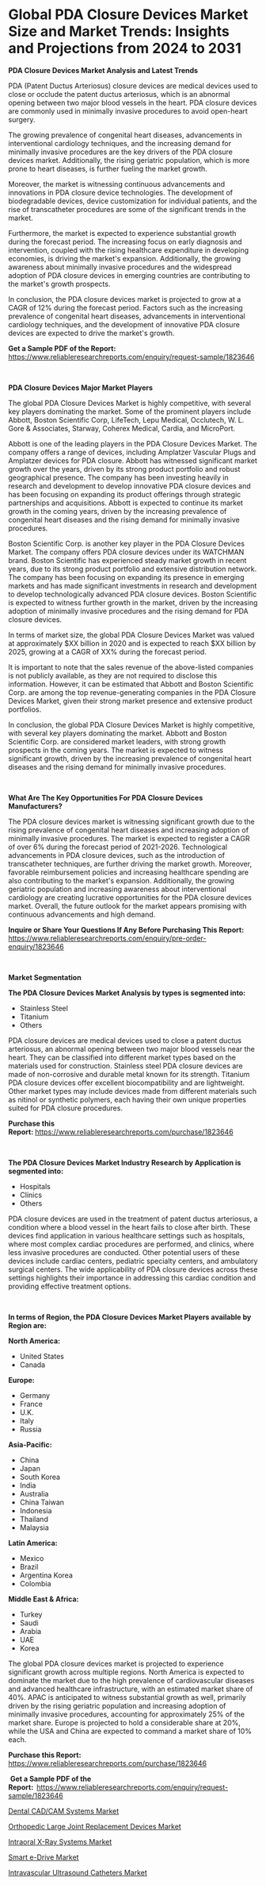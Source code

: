 <p><h1>Global PDA Closure Devices Market Size and Market Trends: Insights and Projections from 2024 to 2031</h1></p><p><strong>PDA Closure Devices Market Analysis and Latest Trends</strong></p>
<p><p>PDA (Patent Ductus Arteriosus) closure devices are medical devices used to close or occlude the patent ductus arteriosus, which is an abnormal opening between two major blood vessels in the heart. PDA closure devices are commonly used in minimally invasive procedures to avoid open-heart surgery.</p><p>The growing prevalence of congenital heart diseases, advancements in interventional cardiology techniques, and the increasing demand for minimally invasive procedures are the key drivers of the PDA closure devices market. Additionally, the rising geriatric population, which is more prone to heart diseases, is further fueling the market growth.</p><p>Moreover, the market is witnessing continuous advancements and innovations in PDA closure device technologies. The development of biodegradable devices, device customization for individual patients, and the rise of transcatheter procedures are some of the significant trends in the market.</p><p>Furthermore, the market is expected to experience substantial growth during the forecast period. The increasing focus on early diagnosis and intervention, coupled with the rising healthcare expenditure in developing economies, is driving the market's expansion. Additionally, the growing awareness about minimally invasive procedures and the widespread adoption of PDA closure devices in emerging countries are contributing to the market's growth prospects.</p><p>In conclusion, the PDA closure devices market is projected to grow at a CAGR of 12% during the forecast period. Factors such as the increasing prevalence of congenital heart diseases, advancements in interventional cardiology techniques, and the development of innovative PDA closure devices are expected to drive the market's growth.</p></p>
<p><strong>Get a Sample PDF of the Report:&nbsp;</strong> <a href="https://www.reliableresearchreports.com/enquiry/request-sample/1823646">https://www.reliableresearchreports.com/enquiry/request-sample/1823646</a></p>
<p>&nbsp;</p>
<p><strong>PDA Closure Devices Major Market Players</strong></p>
<p><p>The global PDA Closure Devices Market is highly competitive, with several key players dominating the market. Some of the prominent players include Abbott, Boston Scientific Corp, LifeTech, Lepu Medical, Occlutech, W. L. Gore & Associates, Starway, Coherex Medical, Cardia, and MicroPort.</p><p>Abbott is one of the leading players in the PDA Closure Devices Market. The company offers a range of devices, including Amplatzer Vascular Plugs and Amplatzer devices for PDA closure. Abbott has witnessed significant market growth over the years, driven by its strong product portfolio and robust geographical presence. The company has been investing heavily in research and development to develop innovative PDA closure devices and has been focusing on expanding its product offerings through strategic partnerships and acquisitions. Abbott is expected to continue its market growth in the coming years, driven by the increasing prevalence of congenital heart diseases and the rising demand for minimally invasive procedures.</p><p>Boston Scientific Corp. is another key player in the PDA Closure Devices Market. The company offers PDA closure devices under its WATCHMAN brand. Boston Scientific has experienced steady market growth in recent years, due to its strong product portfolio and extensive distribution network. The company has been focusing on expanding its presence in emerging markets and has made significant investments in research and development to develop technologically advanced PDA closure devices. Boston Scientific is expected to witness further growth in the market, driven by the increasing adoption of minimally invasive procedures and the rising demand for PDA closure devices.</p><p>In terms of market size, the global PDA Closure Devices Market was valued at approximately $XX billion in 2020 and is expected to reach $XX billion by 2025, growing at a CAGR of XX% during the forecast period.</p><p>It is important to note that the sales revenue of the above-listed companies is not publicly available, as they are not required to disclose this information. However, it can be estimated that Abbott and Boston Scientific Corp. are among the top revenue-generating companies in the PDA Closure Devices Market, given their strong market presence and extensive product portfolios.</p><p>In conclusion, the global PDA Closure Devices Market is highly competitive, with several key players dominating the market. Abbott and Boston Scientific Corp. are considered market leaders, with strong growth prospects in the coming years. The market is expected to witness significant growth, driven by the increasing prevalence of congenital heart diseases and the rising demand for minimally invasive procedures.</p></p>
<p>&nbsp;</p>
<p><strong>What Are The Key Opportunities For PDA Closure Devices Manufacturers?</strong></p>
<p><p>The PDA closure devices market is witnessing significant growth due to the rising prevalence of congenital heart diseases and increasing adoption of minimally invasive procedures. The market is expected to register a CAGR of over 6% during the forecast period of 2021-2026. Technological advancements in PDA closure devices, such as the introduction of transcatheter techniques, are further driving the market growth. Moreover, favorable reimbursement policies and increasing healthcare spending are also contributing to the market's expansion. Additionally, the growing geriatric population and increasing awareness about interventional cardiology are creating lucrative opportunities for the PDA closure devices market. Overall, the future outlook for the market appears promising with continuous advancements and high demand.</p></p>
<p><strong>Inquire or Share Your Questions If Any Before Purchasing This Report:</strong> <a href="https://www.reliableresearchreports.com/enquiry/pre-order-enquiry/1823646">https://www.reliableresearchreports.com/enquiry/pre-order-enquiry/1823646</a></p>
<p>&nbsp;</p>
<p><strong>Market Segmentation</strong></p>
<p><strong>The PDA Closure Devices Market Analysis by types is segmented into:</strong></p>
<p><ul><li>Stainless Steel</li><li>Titanium</li><li>Others</li></ul></p>
<p><p>PDA closure devices are medical devices used to close a patent ductus arteriosus, an abnormal opening between two major blood vessels near the heart. They can be classified into different market types based on the materials used for construction. Stainless steel PDA closure devices are made of non-corrosive and durable metal known for its strength. Titanium PDA closure devices offer excellent biocompatibility and are lightweight. Other market types may include devices made from different materials such as nitinol or synthetic polymers, each having their own unique properties suited for PDA closure procedures.</p></p>
<p><strong>Purchase this Report:&nbsp;</strong><a href="https://www.reliableresearchreports.com/purchase/1823646">https://www.reliableresearchreports.com/purchase/1823646</a></p>
<p>&nbsp;</p>
<p><strong>The PDA Closure Devices Market Industry Research by Application is segmented into:</strong></p>
<p><ul><li>Hospitals</li><li>Clinics</li><li>Others</li></ul></p>
<p><p>PDA closure devices are used in the treatment of patent ductus arteriosus, a condition where a blood vessel in the heart fails to close after birth. These devices find application in various healthcare settings such as hospitals, where most complex cardiac procedures are performed, and clinics, where less invasive procedures are conducted. Other potential users of these devices include cardiac centers, pediatric specialty centers, and ambulatory surgical centers. The wide applicability of PDA closure devices across these settings highlights their importance in addressing this cardiac condition and providing effective treatment options.</p></p>
<p>&nbsp;</p>
<p><strong>In terms of Region, the PDA Closure Devices Market Players available by Region are:</strong></p>
<p>
    <p> <strong> North America: </strong>
        <ul>
            <li>United States</li>
            <li>Canada</li>
        </ul>
        </p> 
    <p> <strong> Europe: </strong>
        <ul>
            <li>Germany</li>
            <li>France</li>
            <li>U.K.</li>
            <li>Italy</li>
            <li>Russia</li>
        </ul>
        </p> 
    <p> <strong> Asia-Pacific: </strong>
        <ul>
            <li>China</li>
            <li>Japan</li>
            <li>South Korea</li>
            <li>India</li>
            <li>Australia</li>
            <li>China Taiwan</li>
            <li>Indonesia</li>
            <li>Thailand</li>
            <li>Malaysia</li>
        </ul>
        </p> 
    <p> <strong> Latin America: </strong>
        <ul>
            <li>Mexico</li>
            <li>Brazil</li>
            <li>Argentina Korea</li>
            <li>Colombia</li>
        </ul>
        </p> 
    <p> <strong> Middle East & Africa: </strong>
        <ul>
            <li>Turkey</li>
            <li>Saudi</li>
            <li>Arabia</li>
            <li>UAE</li>
            <li>Korea</li>
        </ul>
    </p>
    </p>
<p><p>The global PDA closure devices market is projected to experience significant growth across multiple regions. North America is expected to dominate the market due to the high prevalence of cardiovascular diseases and advanced healthcare infrastructure, with an estimated market share of 40%. APAC is anticipated to witness substantial growth as well, primarily driven by the rising geriatric population and increasing adoption of minimally invasive procedures, accounting for approximately 25% of the market share. Europe is projected to hold a considerable share at 20%, while the USA and China are expected to command a market share of 10% each.</p></p>
<p><strong>Purchase this Report: </strong><a href="https://www.reliableresearchreports.com/purchase/1823646">https://www.reliableresearchreports.com/purchase/1823646</a></p>
<p>&nbsp;<strong>Get a Sample PDF of the Report:&nbsp;&nbsp;</strong><a href="https://www.reliableresearchreports.com/enquiry/request-sample/1823646">https://www.reliableresearchreports.com/enquiry/request-sample/1823646</a></p>
<p><strong></strong></p>
<p><p><a href="https://www.linkedin.com/pulse/dental-cadcam-systems-market-analysis-size-global-industry-cpnme?trackingId=o5Bch4maLklUTzC15kxvsg%3D%3D">Dental CAD/CAM Systems Market</a></p><p><a href="https://www.linkedin.com/pulse/global-orthopedic-large-joint-replacement-devices-market-mh2oe?trackingId=jweLNqzOQOoNdlhaopP0tA%3D%3D">Orthopedic Large Joint Replacement Devices Market</a></p><p><a href="https://www.linkedin.com/pulse/intraoral-x-ray-systems-market-research-report-key-successful-0jwgc?trackingId=ABBz3Sk6SPDDRsX1JloD2A%3D%3D">Intraoral X-Ray Systems Market</a></p><p><a href="https://issuu.com/reportprime-2/docs/smart-e-drive-market-size-2030.pptx_659e0a57c3a619">Smart e-Drive Market</a></p><p><a href="https://www.linkedin.com/pulse/intravascular-ultrasound-catheters-market-size-share-raude?trackingId=uptN0CQOr5GdcPl%2FKAfcpw%3D%3D">Intravascular Ultrasound Catheters Market</a></p></p>